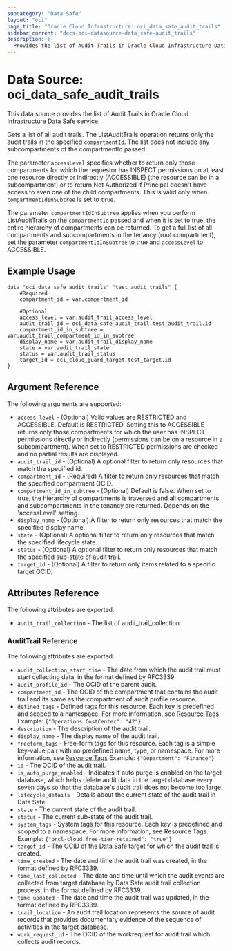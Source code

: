 ```yaml
---
subcategory: "Data Safe"
layout: "oci"
page_title: "Oracle Cloud Infrastructure: oci_data_safe_audit_trails"
sidebar_current: "docs-oci-datasource-data_safe-audit_trails"
description: |-
  Provides the list of Audit Trails in Oracle Cloud Infrastructure Data Safe service
---
```


# Data Source: oci_data_safe_audit_trails
This data source provides the list of Audit Trails in Oracle Cloud Infrastructure Data Safe service.

Gets a list of all audit trails.
The ListAuditTrails operation returns only the audit trails in the specified `compartmentId`.
The list does not include any subcompartments of the compartmentId passed.

The parameter `accessLevel` specifies whether to return only those compartments for which the
requestor has INSPECT permissions on at least one resource directly
or indirectly (ACCESSIBLE) (the resource can be in a subcompartment) or to return Not Authorized if
Principal doesn't have access to even one of the child compartments. This is valid only when
`compartmentIdInSubtree` is set to `true`.

The parameter `compartmentIdInSubtree` applies when you perform ListAuditTrails on the
`compartmentId` passed and when it is set to true, the entire hierarchy of compartments can be returned.
To get a full list of all compartments and subcompartments in the tenancy (root compartment),
set the parameter `compartmentIdInSubtree` to true and `accessLevel` to ACCESSIBLE.


## Example Usage

```hcl
data "oci_data_safe_audit_trails" "test_audit_trails" {
	#Required
	compartment_id = var.compartment_id

	#Optional
	access_level = var.audit_trail_access_level
	audit_trail_id = oci_data_safe_audit_trail.test_audit_trail.id
	compartment_id_in_subtree = var.audit_trail_compartment_id_in_subtree
	display_name = var.audit_trail_display_name
	state = var.audit_trail_state
	status = var.audit_trail_status
	target_id = oci_cloud_guard_target.test_target.id
}
```

## Argument Reference

The following arguments are supported:

* `access_level` - (Optional) Valid values are RESTRICTED and ACCESSIBLE. Default is RESTRICTED. Setting this to ACCESSIBLE returns only those compartments for which the user has INSPECT permissions directly or indirectly (permissions can be on a resource in a subcompartment). When set to RESTRICTED permissions are checked and no partial results are displayed. 
* `audit_trail_id` - (Optional) A optional filter to return only resources that match the specified id.
* `compartment_id` - (Required) A filter to return only resources that match the specified compartment OCID.
* `compartment_id_in_subtree` - (Optional) Default is false. When set to true, the hierarchy of compartments is traversed and all compartments and subcompartments in the tenancy are returned. Depends on the 'accessLevel' setting. 
* `display_name` - (Optional) A filter to return only resources that match the specified display name. 
* `state` - (Optional) A optional filter to return only resources that match the specified lifecycle state.
* `status` - (Optional) A optional filter to return only resources that match the specified sub-state of audit trail.
* `target_id` - (Optional) A filter to return only items related to a specific target OCID.


## Attributes Reference

The following attributes are exported:

* `audit_trail_collection` - The list of audit_trail_collection.

### AuditTrail Reference

The following attributes are exported:

* `audit_collection_start_time` - The date from which the audit trail must start collecting data, in the format defined by RFC3339.
* `audit_profile_id` - The OCID of the  parent audit.
* `compartment_id` - The OCID of the compartment that contains the audit trail and its same as the compartment of audit profile resource. 
* `defined_tags` - Defined tags for this resource. Each key is predefined and scoped to a namespace. For more information, see [Resource Tags](https://docs.cloud.oracle.com/iaas/Content/General/Concepts/resourcetags.htm)  Example: `{"Operations.CostCenter": "42"}` 
* `description` - The description of the audit trail.
* `display_name` - The display name of the audit trail.
* `freeform_tags` - Free-form tags for this resource. Each tag is a simple key-value pair with no predefined name, type, or namespace. For more information, see [Resource Tags](https://docs.cloud.oracle.com/iaas/Content/General/Concepts/resourcetags.htm)  Example: `{"Department": "Finance"}` 
* `id` - The OCID of the audit trail.
* `is_auto_purge_enabled` - Indicates if auto purge is enabled on the target database, which helps delete audit data in the target database every seven days so that the database's audit trail does not become too large. 
* `lifecycle_details` - Details about the current state of the audit trail in Data Safe.
* `state` - The current state of the audit trail.
* `status` - The current sub-state of the audit trail.
* `system_tags` - System tags for this resource. Each key is predefined and scoped to a namespace. For more information, see Resource Tags. Example: `{"orcl-cloud.free-tier-retained": "true"}` 
* `target_id` - The OCID of the Data Safe target for which the audit trail is created.
* `time_created` - The date and time the audit trail was created, in the format defined by RFC3339.
* `time_last_collected` - The date and time until which the audit events are collected from target database by Data Safe audit trail  collection process, in the format defined by RFC3339. 
* `time_updated` - The date and time the audit trail was updated, in the format defined by RFC3339.
* `trail_location` - An audit trail location represents the source of audit records that provides documentary evidence of the sequence of activities in the target database. 
* `work_request_id` - The OCID of the workrequest for audit trail which collects audit records.


